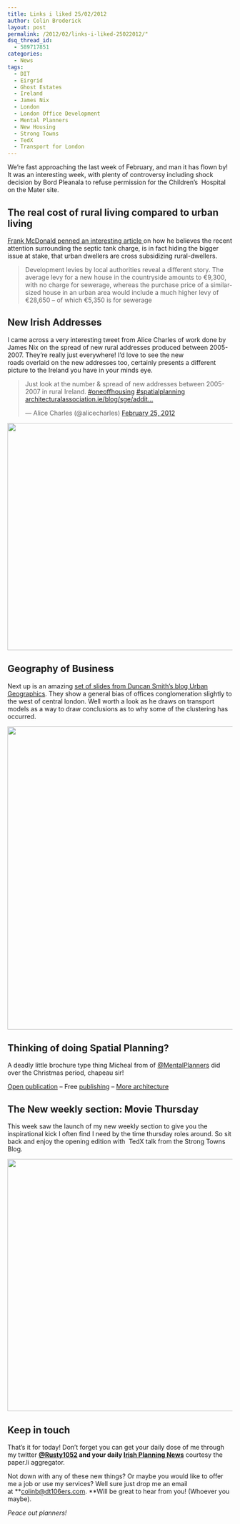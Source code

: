 ```yaml
---
title: Links i liked 25/02/2012
author: Colin Broderick
layout: post
permalink: /2012/02/links-i-liked-25022012/"
dsq_thread_id:
  - 589717851
categories:
  - News
tags:
  - DIT
  - Eirgrid
  - Ghost Estates
  - Ireland
  - James Nix
  - London
  - London Office Development
  - Mental Planners
  - New Housing
  - Strong Towns
  - TedX
  - Transport for London
---
```

We&#8217;re fast approaching the last week of February, and man it has flown by! It was an interesting week, with plenty of controversy including shock decision by Bord Pleanala to refuse permission for the Children&#8217;s  Hospital on the Mater site.

## The real cost of rural living compared to urban living

<a href="http://www.irishtimes.com/newspaper/opinion/2012/0225/1224312372125.html#.T0iVMgVk_dY.twitter" target="_blank">Frank McDonald penned an interesting article </a>on how he believes the recent attention surrounding the septic tank charge, is in fact hiding the bigger issue at stake, that urban dwellers are cross subsidizing rural-dwellers.

> Development levies by local authorities reveal a different story. The average levy for a new house in the countryside amounts to €9,300, with no charge for sewerage, whereas the purchase price of a similar-sized house in an urban area would include a much higher levy of €28,650 – of which €5,350 is for sewerage

## New Irish Addresses

I came across a very interesting tweet from Alice Charles of work done by James Nix on the spread of new rural addresses produced between 2005-2007. They&#8217;re really just everywhere! I&#8217;d love to see the new roads overlaid on the new addresses too, certainly presents a different picture to the Ireland you have in your minds eye.

<blockquote class="twitter-tweet">
  <p>
    Just look at the number &amp; spread of new addresses between 2005-2007 in rural Ireland. <a href="https://twitter.com/search/%2523oneoffhousing">#oneoffhousing</a> <a href="https://twitter.com/search/%2523spatialplanning">#spatialplanning</a> <a title="http://architecturalassociation.ie/blog/sge/additional-addresses-20052007/" href="http://t.co/Pj8mrTce">architecturalassociation.ie/blog/sge/addit…</a>
  </p>
  
  <p>
    — Alice Charles (@alicecharles) <a href="https://twitter.com/alicecharles/status/173319302362050561" data-datetime="2012-02-25T08:11:56+00:00">February 25, 2012</a>
  </p>
</blockquote>

[<img class="alignnone size-full wp-image-1959" title="New Irish Addresses" src="{{site.baseurl}}/wp-content/uploads/2012/02/Screen-shot-2012-02-25-at-19.21.53.png" alt="" width="570" height="509" />][1]

## Geography of Business

Next up is an amazing <a href="http://geographics.blogs.casa.ucl.ac.uk/2012/02/23/the-evolving-business-geography-of-greater-london/" target="_blank">set of slides from Duncan Smith&#8217;s blog Urban Geographics</a>. They show a general bias of offices conglomeration slightly to the west of central london. Well worth a look as he draws on transport models as a way to draw conclusions as to why some of the clustering has occurred.

[<img class="alignnone size-full wp-image-1966" title="UCL Offices" src="{{site.baseurl}}/wp-content/uploads/2012/02/Screen-shot-2012-02-26-at-00.49.54.png" alt="" width="923" height="679" />][2]

## Thinking of doing Spatial Planning?

A deadly little brochure type thing Micheal from of <a href="http://twitter.com/MentalPlanners" target="_blank">@MentalPlanners</a> did over the Christmas period, chapeau sir!

<div>
  </p> <div style="width: 420px; text-align: left;">
    <a href="http://issuu.com/mickabaza/docs/spatialplanningdit?mode=window&backgroundColor=%23222222" target="_blank">Open publication</a> &#8211; Free <a href="http://issuu.com" target="_blank">publishing</a> &#8211; <a href="http://issuu.com/search?q=architecture" target="_blank">More architecture</a>
  </div>
</div>

## The New weekly section: Movie Thursday

This week saw the launch of my new weekly section to give you the inspirational kick I often find I need by the time thursday roles around. So sit back and enjoy the opening edition with  TedX talk from the Strong Towns Blog.

<a title="Movie Thursday: StrongTowns at TedX" href="{{site.baseurl}}/2012/02/movie-thursday-strongtowns-at-tedx/" target="_blank"><img class="alignnone size-large wp-image-1951" title="StrongTowns TedX" src="{{site.baseurl}}/wp-content/uploads/2012/02/Screen-shot-2012-02-22-at-22.36.47-1024x565.png" alt="" width="1024" height="565" /></a>

## Keep in touch

That&#8217;s it for today! Don&#8217;t forget you can get your daily dose of me through my twitter **[@Rusty1052][3] **and your daily** <a href="http://paper.li/rusty1052/1319808325" target="_blank">Irish Planning News</a>** courtesy the paper.li aggregator.

Not down with any of these new things? Or maybe you would like to offer me a job or use my services? Well sure just drop me an email at **colinb@dt106ers.com. **Will be great to hear from you! (Whoever you maybe).

*Peace out planners!*



 [1]: http://architecturalassociation.ie/blog/sge/additional-addresses-20052007/
 [2]: http://geographics.blogs.casa.ucl.ac.uk/2012/02/23/the-evolving-business-geography-of-greater-london/
 [3]: http://twitter.com/rusty1052